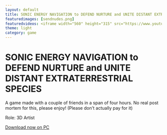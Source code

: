 ```yaml
---
layout: default
title: SONIC ENERGY NAVIGATION to DEFEND NURTURE and UNITE DISTANT EXTRATERRESTRIAL SPECIES
featuredimages: [sendnudes.png]
featuredvideos: <iframe width="560" height="315" src="https://www.youtube.com/embed/eYZTTfdI4yY" frameborder="0" allowfullscreen></iframe>
theme: light
category: game
---
```


# SONIC ENERGY NAVIGATION to DEFEND NURTURE and UNITE DISTANT EXTRATERRESTRIAL SPECIES

A game made with a couple of friends in a span of four hours. No real post mortem for this, please enjoy! (Please don't actually pay for it)

Role: 3D Artist

[Download now on PC](https://luisvalle.itch.io/sonic-energy-navigation-to-defend-nurture-and-unite-distant-extraterrestrial-species)
